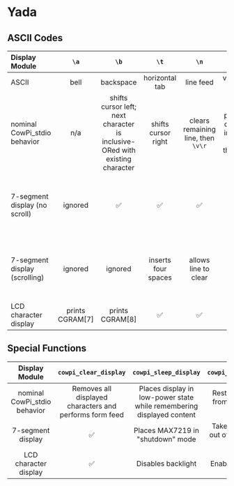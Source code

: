 # Yada

## ASCII Codes

| Display Module                |      `\a`       |                                     `\b`                                     |        `\t`         |                `\n`                |                 `\v`                 |           `\f`            |             `\r`             |                             0x1B (gcc `\e`)                             |                 0x7F                 |
|:------------------------------|:---------------:|:----------------------------------------------------------------------------:|:-------------------:|:----------------------------------:|:------------------------------------:|:-------------------------:|:----------------------------:|:-----------------------------------------------------------------------:|:------------------------------------:|
| ASCII                         |      bell       |                                  backspace                                   |   horizontal tab    |             line feed              |             vertical tab             |         form feed         |       carriage return        |                                 escape                                  |                delete                |
| nominal CowPi_stdio behavior  |       n/a       | shifts cursor left; next character is inclusive-ORed with existing character | shifts cursor right | clears remaining line, then `\v\r` | places cursor in next row, then `\r` | places cursor in top left | places cursor in left column |                        sends next byte literally                        | `\b`, then clears existing character |
| 7-segment display (no scroll) |     ignored     |                                      ✅                                       |          ✅          |                 ✅                  |                  ✅                   |             ✅             |              ✅               | next byte specifies a segment pattern; *see MAX7219 datasheet, Table 6* |                  ✅                   |
| 7-segment display (scrolling) |     ignored     |                                   ignored                                    | inserts four spaces |        allows line to clear        |                 `\n`                 |           `\n`            |             `\n`             | next byte specifies a segment pattern; *see MAX7219 datasheet, Table 6* |               ignored                |
| LCD character display         | prints CGRAM[7] |                               prints CGRAM[8]                                |          ✅          |                 ✅                  |                  ✅                   |             ✅             |              ✅               |                            prints CGROM[27]                             |          prints CGROM[127]           |

## Special Functions

|        Display Module        |                  `cowpi_clear_display`                  |                         `cowpi_sleep_display`                         |         `cowpi_wake_display`          |
|:----------------------------:|:-------------------------------------------------------:|:---------------------------------------------------------------------:|:-------------------------------------:|
| nominal CowPi_stdio behavior | Removes all displayed characters and performs form feed | Places display in low-power state while remembering displayed content | Restores display from low-power state |
|      7-segment display       |                            ✅                            |                   Places MAX7219 in "shutdown" mode                   | Takes MAX7219 out of "shutdown" mode  |
|    LCD character display     |                            ✅                            |                          Disables backlight                           |           Enables backlight           |
